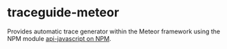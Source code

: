 # traceguide-meteor

Provides automatic trace generator within the Meteor framework using the NPM module [api-javascript on NPM](https://www.npmjs.com/package/api-javascript).
